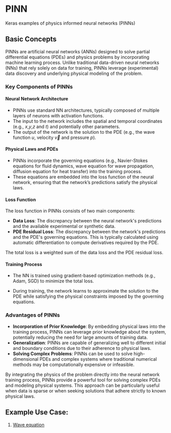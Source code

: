# PINN
Keras examples of physics informed neural networks (PINNs)

## Basic Concepts
PINNs are artificial neural networks (ANNs) designed to solve partial differential equations (PDEs) and physics problems by incorporating machine learning process. Unlike traditional data-driven neural networks (NNs) that rely solely on data for training, PINNs leverage (experimental) data discovery and underlying physical modeling of the problem.

### Key Components of PINNs
#### Neural Network Architecture
- PINNs use standard NN architectures, typically composed of multiple layers of neurons with activation functions.
- The input to the network includes the spatial and temporal coordinates (e.g., $x$,$y$,$z$ and $t$) and potentially other parameters.
- The output of the network is the solution to the PDE (e.g., the wave function $u$, velocity $\vec{v}$ and pressure $p$).
#### Physical Laws and PDEs
- PINNs incorporate the governing equations (e.g., Navier-Stokes equations for fluid dynamics, wave equation for wave propagation, diffusion equation for heat transfer) into the training process.
- These equations are embedded into the loss function of the neural network, ensuring that the network’s predictions satisfy the physical laws.
#### Loss Function
The loss function in PINNs consists of two main components:
- **Data Loss**: The discrepancy between the neural network's predictions and the available experimental or synthetic data.
- **PDE Residual Loss**: The discrepancy between the network's predictions and the PDE's governing equations. This is typically calculated using automatic differentiation to compute derivatives required by the PDE.

The total loss is a weighted sum of the data loss and the PDE residual loss.
#### Training Process

- The NN is trained using gradient-based optimization methods (e.g., Adam, SGD) to minimize the total loss.

- During training, the network learns to approximate the solution to the PDE while satisfying the physical constraints imposed by the governing equations.
### Advantages of PINNs
- **Incorporation of Prior Knowledge**: By embedding physical laws into the training process, PINNs can leverage prior knowledge about the system, potentially reducing the need for large amounts of training data.
- **Generalization**: PINNs are capable of generalizing well to different initial and boundary conditions due to their adherence to physical laws.
- **Solving Complex Problems**: PINNs can be used to solve high-dimensional PDEs and complex systems where traditional numerical methods may be computationally expensive or infeasible.

By integrating the physics of the problem directly into the neural network training process, PINNs provide a powerful tool for solving complex PDEs and modeling physical systems. This approach can be particularly useful when data is sparse or when seeking solutions that adhere strictly to known physical laws.

## Example Use Case:
1. [Wave equation](./notebooks/wave_equation.ipynb)